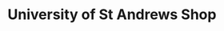 ---
title: "University of St Andrews Shop"
url: /st-andrews/university-of-st-andrews-shop/
shop: Andenken
---